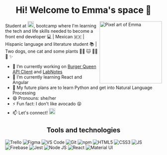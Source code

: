 [//]: <> (https://shields.io/, https://simpleicons.org/, https://github.com/anuraghazra/github-readme-stats, https://img.shields.io/badge/-Bootstrap-%23e9ecef?style=for-the-badge&logo=Bootstrap)

<h1 align="center">Hi! Welcome to Emma's space 💫</h1>

<img alt="Pixel art of Emma" src="https://cdn.glitch.me/d2ab2403-ec2a-47bb-9c82-30a5c72c4859%2Fimage.png?v=1635474712492" align="right" width=200px/>

Student at <img alt="Laboratoria" src="https://img.shields.io/badge/-%3CLaboratoria%3E-%23FFE71A?style=for-the-badge&logo" height=20px/>, bootcamp where I'm learning the tech and life skills needed to become a front end developer :computer:  | Mexican 🇲🇽 |
Hispanic language and literature student :books: |
Two dogs, one cat and some plants :dog::dog: :cat: :seedling::herb::cactus:  :sparkles:


- 🔭 I’m currently working on [Burger Queen API Client](https://github.com/emmaspace/CDMX011-burger-queen-api-client) and [LabNotes](https://github.com/emmaspace/CDMX011-lab-notes)
- 🌱 I’m currently learning React and Angular 
- 💭 My future plans are to learn Python and get into Natural Language Processing
- 😄 Pronouns: she/her
- ⚡ Fun fact: I don't like avocado :stuck_out_tongue_closed_eyes:
- 📫 Let's connect!   <a href="https://www.linkedin.com/in/emma-rosa-ramirez-aguila/" target="_blank"><img alt="LinkedIn" src="https://img.shields.io/badge/-LinkedIn-%230A66C2?style=for-the-badge&logo=linkedin" height=20px/></a>

<h2 align="center">Tools and technologies</h2>

<img alt="Trello" src="https://img.shields.io/badge/-Trello-%230052CC?style=for-the-badge&logo=trello"/> <img alt="Figma" src="https://img.shields.io/badge/-Figma-%20%239452EB?style=for-the-badge&logo=Figma&logoColor=white"/> <img alt="VS Code" src="http://img.shields.io/badge/-VS%20Code-000000?style=for-the-badge&logo=Visual-studio-code&logoColor=blue"/> <img alt="Git" src="https://img.shields.io/badge/-Git-%20%23F05032?style=for-the-badge&logo=Git&logoColor=white"/> <img alt="npm" src="https://img.shields.io/badge/-npm-%232d333b?style=for-the-badge&logo=npm"/> <img alt="HTML5" src="https://img.shields.io/badge/-HTML%205-E34F26?style=for-the-badge&logo=html5&logoColor=white"/> <img alt="CSS3" src="https://img.shields.io/badge/-CSS%203-%20%231572B6?style=for-the-badge&logo=CSS3"/> <img alt="JS" src="https://img.shields.io/badge/javascript%20-%23323330.svg?&style=for-the-badge&logo=javascript&logoColor=%23F7DF1E)"/> <img alt="Firebase" src="https://img.shields.io/badge/-Firebase-%23039BE5?style=for-the-badge&logo=Firebase&logoColor=FFCA28"/> <img alt="Jest" src="https://img.shields.io/badge/-Jest-%23C21325?style=for-the-badge&logo=Jest"/> <img alt="Node JS" src="https://img.shields.io/badge/-Node%20JS-%23339933?style=for-the-badge&logo=Node.js&logoColor=white"/> <img alt="React" src="https://img.shields.io/badge/-React-%23282c34?style=for-the-badge&logo=react"/> <img alt="Material UI" src="https://img.shields.io/badge/-MUI-%23001e3c?style=for-the-badge&logo=MUI"/>

